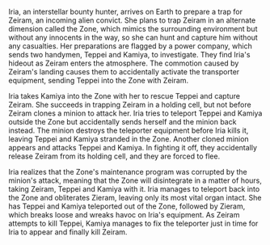 Iria, an interstellar bounty hunter, arrives on Earth to prepare a trap for Zeiram, an incoming alien convict. She plans to trap Zeiram in an alternate dimension called the Zone, which mimics the surrounding environment but without any innocents in the way, so she can hunt and capture him without any casualties. Her preparations are flagged by a power company, which sends two handymen, Teppei and Kamiya, to investigate. They find Iria's hideout as Zeiram enters the atmosphere. The commotion caused by Zeiram's landing causes them to accidentally activate the transporter equipment, sending Teppei into the Zone with Zeiram.

Iria takes Kamiya into the Zone with her to rescue Teppei and capture Zeiram. She succeeds in trapping Zeiram in a holding cell, but not before Zeiram clones a minion to attack her. Iria tries to teleport Teppei and Kamiya outside the Zone but accidentally sends herself and the minion back instead. The minion destroys the teleporter equipment before Iria kills it, leaving Teppei and Kamiya stranded in the Zone. Another cloned minion appears and attacks Teppei and Kamiya. In fighting it off, they accidentally release Zeiram from its holding cell, and they are forced to flee.

Iria realizes that the Zone's maintenance program was corrupted by the minion's attack, meaning that the Zone will disintegrate in a matter of hours, taking Zeiram, Teppei and Kamiya with it. Iria manages to teleport back into the Zone and obliterates Zieram, leaving only its most vital organ intact. She has Teppei and Kamiya teleported out of the Zone, followed by Zieram, which breaks loose and wreaks havoc on Iria's equipment. As Zeiram attempts to kill Teppei, Kamiya manages to fix the teleporter just in time for Iria to appear and finally kill Zeiram.